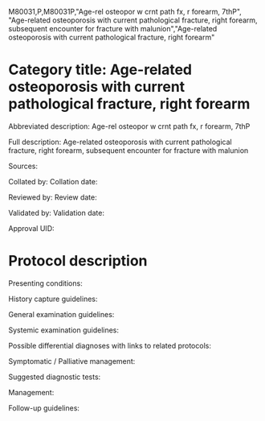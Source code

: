 M80031,P,M80031P,"Age-rel osteopor w crnt path fx, r forearm, 7thP", "Age-related osteoporosis with current pathological fracture, right forearm, subsequent encounter for fracture with malunion","Age-related osteoporosis with current pathological fracture, right forearm"
# Category title: Age-related osteoporosis with current pathological fracture, right forearm

Abbreviated description: Age-rel osteopor w crnt path fx, r forearm, 7thP

Full description: Age-related osteoporosis with current pathological fracture, right forearm, subsequent encounter for fracture with malunion

Sources:

Collated by:
Collation date:

Reviewed by:
Review date:

Validated by:
Validation date:

Approval UID:

# Protocol description

Presenting conditions:

History capture guidelines:

General examination guidelines:

Systemic examination guidelines:

Possible differential diagnoses with links to related protocols:

Symptomatic / Palliative management:

Suggested diagnostic tests:

Management:

Follow-up guidelines:

